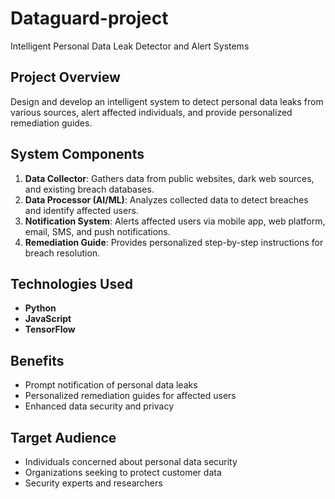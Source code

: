 # Dataguard-project
Intelligent Personal Data Leak Detector and Alert Systems
## Project Overview
Design and develop an intelligent system to detect personal data leaks from various sources, alert affected individuals, and provide personalized remediation guides.
## System Components
1. **Data Collector**: Gathers data from public websites, dark web sources, and existing breach databases.
2. **Data Processor (AI/ML)**: Analyzes collected data to detect breaches and identify affected users.
3. **Notification System**: Alerts affected users via mobile app, web platform, email, SMS, and push notifications.
4. **Remediation Guide**: Provides personalized step-by-step instructions for breach resolution.
## Technologies Used
* **Python**
* **JavaScript**
* **TensorFlow**
## Benefits
* Prompt notification of personal data leaks
* Personalized remediation guides for affected users
* Enhanced data security and privacy
## Target Audience
* Individuals concerned about personal data security
* Organizations seeking to protect customer data
* Security experts and researchers
